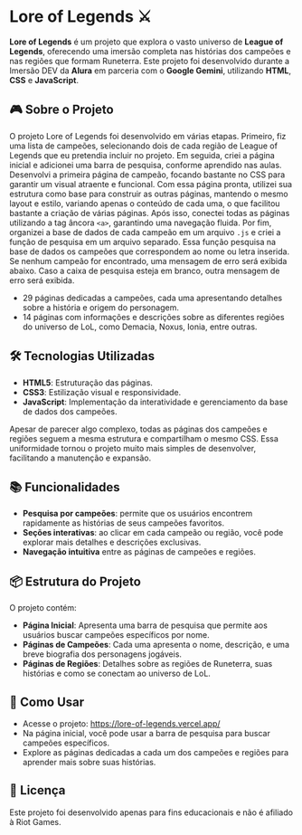 # Lore of Legends ⚔

**Lore of Legends** é um projeto que explora o vasto universo de **League of Legends**, oferecendo uma imersão completa nas histórias dos campeões e nas regiões que formam Runeterra. Este projeto foi desenvolvido durante a Imersão DEV da **Alura** em parceria com o **Google Gemini**, utilizando **HTML**, **CSS** e **JavaScript**.

## 🎮 Sobre o Projeto

O projeto Lore of Legends foi desenvolvido em várias etapas. Primeiro, fiz uma lista de campeões, selecionando dois de cada região de League of Legends que eu pretendia incluir no projeto. Em seguida, criei a página inicial e adicionei uma barra de pesquisa, conforme aprendido nas aulas. Desenvolvi a primeira página de campeão, focando bastante no CSS para garantir um visual atraente e funcional. Com essa página pronta, utilizei sua estrutura como base para construir as outras páginas, mantendo o mesmo layout e estilo, variando apenas o conteúdo de cada uma, o que facilitou bastante a criação de várias páginas. Após isso, conectei todas as páginas utilizando a tag âncora `<a>`, garantindo uma navegação fluida. Por fim, organizei a base de dados de cada campeão em um arquivo `.js` e criei a função de pesquisa em um arquivo separado. Essa função pesquisa na base de dados os campeões que correspondem ao nome ou letra inserida. Se nenhum campeão for encontrado, uma mensagem de erro será exibida abaixo. Caso a caixa de pesquisa esteja em branco, outra mensagem de erro será exibida.

- 29 páginas dedicadas a campeões, cada uma apresentando detalhes sobre a história e origem do personagem.
- 14 páginas com informações e descrições sobre as diferentes regiões do universo de LoL, como Demacia, Noxus, Ionia, entre outras.

## 🛠️ Tecnologias Utilizadas

- **HTML5**: Estruturação das páginas.
- **CSS3**: Estilização visual e responsividade.
- **JavaScript**: Implementação da interatividade e gerenciamento da base de dados dos campeões.

Apesar de parecer algo complexo, todas as páginas dos campeões e regiões seguem a mesma estrutura e compartilham o mesmo CSS. Essa uniformidade tornou o projeto muito mais simples de desenvolver, facilitando a manutenção e expansão.

## 📚 Funcionalidades

- **Pesquisa por campeões**: permite que os usuários encontrem rapidamente as histórias de seus campeões favoritos.
- **Seções interativas**: ao clicar em cada campeão ou região, você pode explorar mais detalhes e descrições exclusivas.
- **Navegação intuitiva** entre as páginas de campeões e regiões.

## 📦 Estrutura do Projeto

O projeto contém:

- **Página Inicial**: Apresenta uma barra de pesquisa que permite aos usuários buscar campeões específicos por nome.
- **Páginas de Campeões**: Cada uma apresenta o nome, descrição, e uma breve biografia dos personagens jogáveis.
- **Páginas de Regiões**: Detalhes sobre as regiões de Runeterra, suas histórias e como se conectam ao universo de LoL.

## 🎯 Como Usar

- Acesse o projeto: https://lore-of-legends.vercel.app/
- Na página inicial, você pode usar a barra de pesquisa para buscar campeões específicos.
- Explore as páginas dedicadas a cada um dos campeões e regiões para aprender mais sobre suas histórias.

## 📄 Licença

Este projeto foi desenvolvido apenas para fins educacionais e não é afiliado à Riot Games.
